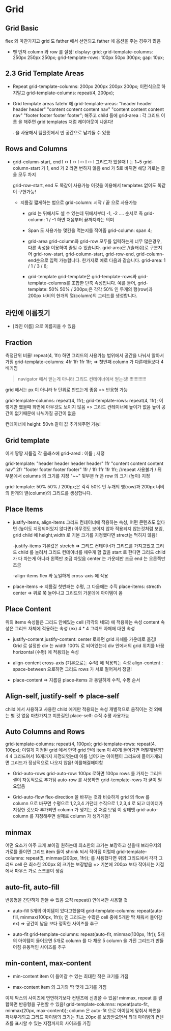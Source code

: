 # Grid

## Grid Basic

flex 와 마찬가지고 grid 도 father 에서 선언되고 father 에 옵션을 주는 경우가 많음

- 맨 먼저 column 와 row 를 설정!
  display: grid;
  grid-template-columns: 250px 250px 250px;
  grid-template-rows: 100px 50px 300px;
  gap: 10px;

## 2.3 Grid Template Areas

- Repeat
  grid-template-columns: 200px 200px 200px 200px;
  이런식으로 하지말고
  grid-template-columns: repeat(4, 200px);

- Grid template areas
  fatehr 에
  grid-template-areas:
  "header header header header"
  "content content content nav"
  "content content content nav"
  "footer footer footer footer"; 해주고
  child 들에 grid-area : 각 그리드 이름 을 해주면
  grid templates 처럼 레이아웃이 나온다!

  . 을 사용해서 템플릿에서 빈 공간으로 남겨둘 수 있름

## Rows and Columns

- grid-column-start, end
  I ㅁ I ㅁ I ㅁ I ㅁ I 그리드가 있을때 I 는 1~5
  grid-column-start 가 1, end 가 2 라면 변하지 않음
  end 가 5로 바뀌면 해당 가로는 줄을 모두 차지

  grid-row-start, end 도 똑같이 사용가능
  이것을 이용해서 templates 없이도 똑같이 구현가능!

  - 지름길
    짧게하는 법으로 grid-column: 시작 / 끝 으로 사용가능

    - grid 는 뒤에서도 셀 수 있는데 뒤에서부터 -1, -2 .... 순서로
      즉 grid-column: 1 / -1 하면 처음부터 끝까지라는 의미

    - Span 도 사용가능
      몇칸을 먹는지를 적어줌
      grid-column: span 4;

    - grid-area
      grid-column와 grid-row 모두를 입력하는게 너무 많은경우, 다른 속성을 이용하여 줄일 수 있습니다. grid-area은 /(슬래쉬)로 구분지어 grid-row-start, grid-column-start, grid-row-end, grid-column-end순으로 입력 가능합니다.
      한가지로 예로 다음과 같습니다. grid-area: 1 / 1 / 3 / 6;

    - grid-template
      grid-template은 grid-template-rows와 grid-template-columns를 조합한 단축 속성입니다.
      예를 들어, grid-template: 50% 50% / 200px;은 각각 50% 인 두개의 행(row)과 200px 너비의 한개의 열(column)의 그리드를 생성합니다.

## 라인에 이름짓기

- [라인 이름] 으로 이름지을 수 있음

## Fraction

측정단위 비율!
repeat(4, 1fr) 하면 그리드의 사용가능 범위에서 공간을 나눠서 알아서 가짐
grid-template-columns: 4fr 1fr 1fr 1fr; => 첫번째 column 가 다른애들보다 4배커짐

> navigator 에서 얻는게 아니라 그리드 컨테이너에서 얻는것!!!!!!!!!!!!!!!

grid 에서는 px 이 아니라 fr 단위로 만드는게 좋음 => 반응형 가능

grid-template-columns: repeat(4, 1fr);
grid-template-rows: repeat(4, 1fr);
이렇게만 했을때 화면에 아무것도 보이지 않음 => 그리드 컨테이너에 높이가 없음
높이 공간이 없기때문에 나눠가질 공간이 없음

컨테이너에 height: 50vh 같이 값 추가해주면 가능!

## Grid template

이게 짱짱 지름길
각 클래스에 grid-ared : 이름 ; 지정

grid-template:
"header header header header" 1fr
"content content content nav" 2fr
"footer footer footer footer" 1fr / 1fr 1fr 1fr 1fr; //repeat 사용불가
/ 뒤 부분에서 columns 의 크기를 지정 "~~" 뒷부분 fr 은 row 의 크기 (높이) 지정

grid-template: 50% 50% / 200px;은 각각 50% 인 두개의 행(row)과 200px 너비의 한개의 열(column)의 그리드를 생성합니다.

## Place Items

- justify-items, align-items
  그리드 컨테이너에 적용하는 속성, 어떤 콘텐츠도 없다면 (높이도 지정되어있지 않다면) 아무것도 보이지 않아 적용되지 않는것처럼 보임, grid child 에 height,width 로 기본 크기를 지정했다면 strect는 먹히지 않음!

  -justify-items
  기본값은 stretch => 그리드 컨테이너가 그리드를 가지고있고 그리드 child 를 늘려서 그리드 컨테이너를 채우게 함
  값을 start 로 한다면 그리드 child 가 다 차는게 아니라 왼쪽만 조금 차있음
  center 는 가운데만 조금 end 는 오른쪽만 조금

  -align-items
  flex 와 동일하게 cross-axis 에 작용

- place-items => 지름길
  첫번째는 수평, 그 다음에는 수직
  place-items: strecth center => 위로 쭉 늘어나고 그리드의 가운데에 아이템이 옴

## Place Content

위의 items 속성들은 그리드 안에있는 cell (각각의 네모) 에 적용하는 속성
content 속성은 그리드 자체에 적용하는 속성 (ex) 4 \* 4 그리드 자체에 대한 속성

- justify-content
  justify-content: center 로하면 grid 자체를 가운데로 옮김!
  Grid 로 설정한 div 는 width 100% 로 되어있는데 div 안에서의 grid 위치를 바꿈
  horizontal (수평) 에 적용되는 속성

- align-content
  cross-axis (기본으로는 수직) 에 적용되는 속성
  align-content : space-between 으로하면 그리드 rows 가 서로 멀어져서 정렬!

- place-content => 지름길
  place-items 과 동일하게 수직, 수평 순서

## Align-self, justify-self => place-self

child 에서 사용하고 사용한 child 에게만 적용되는 속성
개별적으로 움직이는 것 외에는 별 것 없음
마찬가지고 지름길인 place-self: 수직 수평 사용가능

## Auto Columns and Rows

grid-template-columns: repeat(4, 100px);
grid-template-rows: repeat(4, 100px);
이렇게 지정된 grid 에서 만약 grid 안에 item 이 40개 들어가면 어떻게될까?
4 4 그리드여서 16개까지 지정되엇는데 이를 넘어가는 아이템이 그리드에 들어가게되면 그리드가 정상적으로 나오지 않음! 이를해결해야함

- Grid-auto-rows
  grid-auto-row: 100px 로하면 100px rows 를 가지는 그리드 셀이 자동적으로 추가됨
  auto-row 를 사용하면 grid-template-rows 가 굳이 필요없음

- Grid-auto-flow
  flex-direction 을 바꾸는 것과 비슷하게 grid 의 flow 를 column 으로 바꾸면
  수평으로 1,2,3,4 가던데 수직으로 1,2,3,4 로 되고 데이터가 지정한 것보다 추가되면 column 가 생기는 것 처럼 보임
  이 상태엣 grid-auto-column 를 지정해주면 실제로 column 가 생기게됨!

## minmax

어떤 요소가 아주 크게 보이길 원하는데 최소한의 크기는 보장하고 싶을때
브라우저의 가로를 줄이면 그리드 item 들이 shrink 되서 작아짐 이럴때
grid-template-columns: repeat(5, minmax(200px, 1fr)); 를 사용했다면
위의 그리드에서 각각 그리드 cell 은 최소한 200px 의 크기는 보장받음 => 기본에 200px 보다 작아지는 지점에서 마우스 가로 스크롤이 생김

## auto-fit, auto-fill

반응형을 간단하게 만들 수 있음
오직 repeat() 안에서만 사용할 것

- auto-fill
  5개의 아이템이 있다고했을때
  grid-template-columns: repeat(auto-fill, minmax(100px, 1fr));
  인 그리드는 수많은 cell 중에 5개만 딱 채워서 들어감 ex) => 공간이 남음
  보다 정확한 사이즈를 추구

- auto-fit
  grid-template-columns: repeat(auto-fit, minmax(100px, 1fr));
  5개의 아이템이 들어오면 5개로 column 를 다 채운 5 column 을 가진 그리드가 만들어짐
  유동적인 사이즈를 추구

## min-content, max-content

- min-content
  item 이 들어갈 수 있는 최대한 작은 크기를 가짐

- max-content
  item 의 크기와 딱 맞게 크기를 가짐

이제 박스의 사이즈에 연연하기보다 컨텐츠에 신경쓸 수 있음!
minmax, repeat 를 결합하면 반응형을 구현할 수 있음!
grid-template-columns: repeat(auto-fit, minmax(20px, max-content));
column 은 auto-fit 으로 아이템에 맞춰서 화면을 꽉채우게되고
그리드 아이템의 크기는 최소 20px 를 보장받으면서 최대 아이템의 컨텐츠를 표시할 수 있는 지점까지의 사이즈를 가짐
